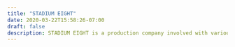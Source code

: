 ```yaml
---
title: "STADIUM EIGHT"
date: 2020-03-22T15:58:26-07:00
draft: false
description: STADIUM EIGHT is a production company involved with various platforms and mediums, credited with creating original releases for television, film, emerging technologies, and digital networks.
---
```


